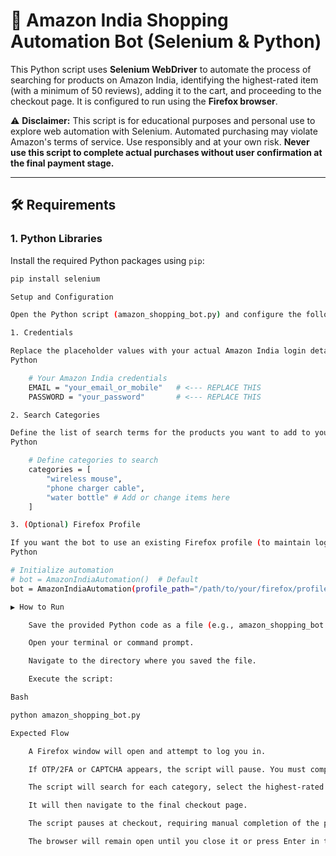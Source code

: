 # 🛒 Amazon India Shopping Automation Bot (Selenium & Python)

This Python script uses **Selenium WebDriver** to automate the process of searching for products on Amazon India, identifying the highest-rated item (with a minimum of 50 reviews), adding it to the cart, and proceeding to the checkout page. It is configured to run using the **Firefox browser**.

⚠️ **Disclaimer:** This script is for educational purposes and personal use to explore web automation with Selenium. Automated purchasing may violate Amazon's terms of service. Use responsibly and at your own risk. **Never use this script to complete actual purchases without user confirmation at the final payment stage.**

***

## 🛠️ Requirements

### 1. Python Libraries

Install the required Python packages using `pip`:

```bash
pip install selenium

Setup and Configuration

Open the Python script (amazon_shopping_bot.py) and configure the following variables in the if __name__ == "__main__": block:

1. Credentials

Replace the placeholder values with your actual Amazon India login details.
Python

    # Your Amazon India credentials
    EMAIL = "your_email_or_mobile"   # <--- REPLACE THIS
    PASSWORD = "your_password"       # <--- REPLACE THIS

2. Search Categories

Define the list of search terms for the products you want to add to your cart.
Python

    # Define categories to search
    categories = [
        "wireless mouse",
        "phone charger cable",
        "water bottle" # Add or change items here
    ]

3. (Optional) Firefox Profile

If you want the bot to use an existing Firefox profile (to maintain login sessions/cookies), you can specify the profile path during initialization:
Python

# Initialize automation
# bot = AmazonIndiaAutomation()  # Default
bot = AmazonIndiaAutomation(profile_path="/path/to/your/firefox/profile") # Use existing profile

▶️ How to Run

    Save the provided Python code as a file (e.g., amazon_shopping_bot.py).

    Open your terminal or command prompt.

    Navigate to the directory where you saved the file.

    Execute the script:

Bash

python amazon_shopping_bot.py

Expected Flow

    A Firefox window will open and attempt to log you in.

    If OTP/2FA or CAPTCHA appears, the script will pause. You must complete the verification manually in the browser, and then press Enter in the console to continue.

    The script will search for each category, select the highest-rated product (with >50 reviews), and add it to the cart.

    It will then navigate to the final checkout page.

    The script pauses at checkout, requiring manual completion of the purchase.

    The browser will remain open until you close it or press Enter in the console.
